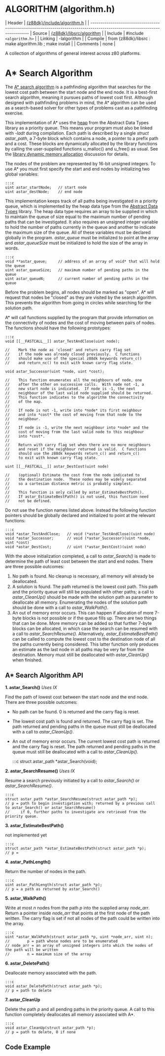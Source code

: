 # ALGORITHM (algorithm.h)

 | Header     | [{z88dk}/include/algorithm.h](https://raw.githubusercontent.com/z88dk/z88dk/master/include/algorithm.h)        | 
 | ----------------------------------------------------------------------------------------------------------------------------- 
 | Source     | [{z88dk}/libsrc/algorithm](https://github.com/z88dk/z88dk/tree/master/libsrc/algorithm/)                       | 
 | Include    | #include `<algorithm.h>`                                                                                          |
 | Linking    | -lalgorithm                                                                                                     |
 | Compile    | from {z88dk}/libsrc : make algorithm.lib ; make install                                                         |
 | Comments   | none                                                                                                            |

A collection of algorithms of general interest across z80 platforms.

# A* Search Algorithm

The [A* search algorithm](http://en.wikipedia.org/wiki/A%2A_search_algorithm) is a pathfinding algorithm that searches for the lowest cost path between the start node and the end node.  It is a best-first search algorithm, meaning it pursues paths of lowest cost first.  Although designed with pathfinding problems in mind, the A* algorithm can be used as a search-based solver for other types of problems cast as a pathfinding exercise.

This implementation of A* uses the [heap](library/adt#heap_static) from the Abstract Data Types library as a priority queue.  This means your program must also be linked with *-ladt* during compilation.  Each path is described by a single *struct astar_path*, a 7-byte block which contains a node, a pointer to a prefix path and a cost.  These blocks are dynamically allocated by the library functions by calling the user-supplied functions u_malloc() and u_free() as usual.  See the [library dynamic memory allocation](library/memory_allocation#memory_allocation_implicitly_performed_by_z88dk_libraries) discussion for details.

The nodes of the problem are represented by 16-bit unsigned integers.  To use A* you must first specify the start and end nodes by initializing two global variables:

	:::c
	uint astar_startNode;   // start node
	uint astar_destNode;    // end node


This implementation keeps track of all paths being investigated in a priority queue, which is implemented by the heap data type from the [Abstract Data Types](library/adt) library.  The heap data type requires an array to be supplied in which to maintain the queue of size equal to the maximum number of pending paths that can be investigated.  It also requires an unsigned integer variable to hold the number of paths currently in the queue and another to indicate the maximum size of the queue.  All of these variables must be declared globally in the program.  *astar_queue* must be initialized to point at the array and *astar_queueSize* must be initialized to hold the size of the array in words.

	:::c
	void **astar_queue;     // address of an array of void* that will hold the queue
	uint astar_queueSize;   // maximum number of pending paths in the queue
	uint astar_queueN;      // current number of pending paths in the queue


Before the problem begins, all nodes should be marked as "open".  A* will request that nodes be "closed" as they are visited by the search algorithm.  This prevents the algorithm from going in circles while searching for the solution path.

A* will call functions supplied by the program that provide information on the connectivity of nodes and the cost of moving between pairs of nodes.  The functions should have the following prototypes:

	:::c
	void [[__FASTCALL__]] astar_TestAndClose(uint node);
	
	//    Mark the node as 'closed' and return carry flag set
	//    if the node was already closed previously.  C functions
	//    should make use of the special z88dk keywords return_c()
	//    and return_nc() to exit with known carry flag state.
	
	void astar_Successor(uint *node, uint *cost);
	
	//    This function enumerates all the neighbours of node, one
	//    after the other on successive calls.  With node not -1, a
	//    new start node is indicated.  If node is -1, the next
	//    neighbour of the last valid node supplied should be returned.
	//    This function indicates to the algorithm the connectivity
	//    of the map.
	//
	//    If node is not -1, write into *node* its first neighbour
	//    and into *cost* the cost of moving from that node to the
	//    neighbour.
	//
	//    If node is -1, write the next neighbour into *node* and the
	//    cost of moving from the last valid node to this neighbour
	//    into *cost*.
	//
	//    Return with carry flag set when there are no more neighbours
	//    and reset if the neighbour returned is valid.  C functions
	//    should use the z88dk keywords return_c() and return_c()
	//    to exit with known carry flag state.
	
	uint [[__FASTCALL__]] astar_DestCost(uint node)
	
	//    (optional) Estimate the cost from the node indicated to
	//    the destination node.  These nodes may be widely separated
	//    so a cartesian distance metric is probably simplest.
	//
	//    This function is only called by astar_EstimateBestPath().
	//    If astar_EstimateBestPath() is not used, this function need
	//    not be defined.


Do not use the function names listed above.  Instead the following function pointers should be globally declared and initialized to point at the relevant functions:

	:::c
	void *astar_TestAndClose;   // void (*astar_TestAndClose)(uint node)
	void *astar_Successor;      // void (*astar_Successor)(uint *node, uint *cost)
	void *astar_DestCost;       // uint (*astar_DestCost)(uint node)


With the above initialization completed, a call to *astar_Search()* is made to determine the path of least cost between the start and end nodes.  There are three possible outcomes:

 1.  No path is found.  No cleanup is necessary, all memory will already be deallocated.
 2.  A solution is found.  The path returned is the lowest cost path.  This path and the priority queue will still be populated with other paths; a call to *astar_CleanUp()* should be made with the solution path as parameter to deallocate all memory.  Enumerating the nodes of the solution path should be done with a call to *astar_WalkPath()*.
 3.  An out of memory error occurs.  This can happen if allocation of more 7-byte blocks is not possible or if the queue fills up.  There are two things that can be done.  More memory can be added so that further 7-byte blocks can be allocated, in which case the search can be resumed with a call to *astar_SearchResume()*.  Alternatively, *astar_EstimateBestPath()* can be called to compute the lowest cost to the destination node of all the paths currently being considered.  This latter function only produces an estimate as the last node in all paths may be very far from the destination.  Memory must still be deallocated with *astar_CleanUp()* when finished.

## A* Search Algorithm API

**1. astar_Search()** *Uses IX*

Find the path of lowest cost between the start node and the end node.  There are three possible outcomes:


*  No path can be found.  0 is returned and the carry flag is reset.

*  The lowest cost path is found and returned.  The carry flag is set.  The path returned and pending paths in the queue must still be deallocated with a call to *astar_CleanUp()*.

*  An out of memory error occurs.  The current lowest cost path is returned and the carry flag is reset.  The path returned and pending paths in the queue must still be deallocated with a call to *astar_CleanUp()*.

	:::c
	struct astar_path *astar_Search(void);


**2. astar_SearchResume()** *Uses IX*

Resume a search previously initiated by a call to *astar_Search()* or *astar_SearchResume()*.

	:::c
	struct astar_path *astar_SearchResume(struct astar_path *p);
	// p = path to begin investigation with; returned by a previous call to astar_Search() or astar_SearchResume()
	//     if 0, further paths to investigate are retrieved from the priority queue.


**3. astar_EstimateBestPath()**

not implemented yet

	:::c
	struct astar_path *astar_EstimateBestPath(struct astar_path *p);
	// p =


**4. astar_PathLength()**

Return the number of nodes in the path.

	:::c
	uint astar_PathLength(struct astar_path *p);
	// p = a path as returned by astar_Search()


**5. astar_WalkPath()**

Write at most *n* nodes from the path *p* into the supplied array *node_arr*.  Return a pointer inside *node_arr* that points at the first node of the path written.  The carry flag is set if not all nodes of the path could be written into the array.

	:::c
	uint *astar_WalkPath(struct astar_path *p, uint *node_arr, uint n);
	//        p = path whose nodes are to be enumerated
	// node_arr = an array of unsigned integers into which the nodes of the path will be written
	//        n = maximum size of the array


**6. astar_DeletePath()**

Deallocate memory associated with the path.

	:::c
	void astar_DeletePath(struct astar_path *p);
	// p = path to delete


**7. astar_CleanUp**

Delete the path *p* and all pending paths in the priority queue.  A call to this function completely deallocates all memory associated with A*.

	:::c
	void astar_CleanUp(struct astar_path *p);
	// p = path to delete, 0 if none


## Code Example

